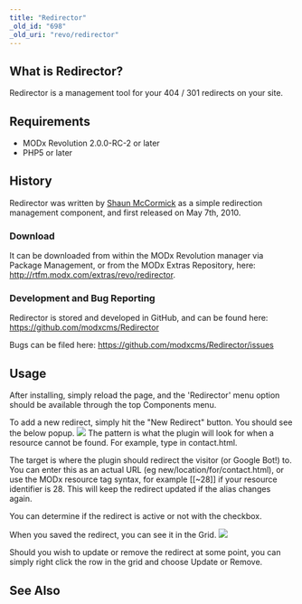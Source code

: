 ```yaml
---
title: "Redirector"
_old_id: "698"
_old_uri: "revo/redirector"
---
```


## What is Redirector?

Redirector is a management tool for your 404 / 301 redirects on your site.

## Requirements

- MODx Revolution 2.0.0-RC-2 or later
- PHP5 or later

## History

Redirector was written by [Shaun McCormick](/display/~splittingred) as a simple redirection management component, and first released on May 7th, 2010.

### Download

It can be downloaded from within the MODx Revolution manager via Package Management, or from the MODx Extras Repository, here: <http://rtfm.modx.com/extras/revo/redirector>.

### Development and Bug Reporting

Redirector is stored and developed in GitHub, and can be found here: <https://github.com/modxcms/Redirector>

Bugs can be filed here: <https://github.com/modxcms/Redirector/issues>

## Usage

After installing, simply reload the page, and the 'Redirector' menu option should be available through the top Components menu.

To add a new redirect, simply hit the "New Redirect" button. You should see the below popup. ![](/download/attachments/18677881/redir-new.png?version=1&modificationDate=1293980137000)
 The pattern is what the plugin will look for when a resource cannot be found. For example, type in contact.html.

The target is where the plugin should redirect the visitor (or Google Bot!) to. You can enter this as an actual URL (eg new/location/for/contact.html), or use the MODx resource tag syntax, for example \[\[~28\]\] if your resource identifier is 28. This will keep the redirect updated if the alias changes again.

You can determine if the redirect is active or not with the checkbox.

When you saved the redirect, you can see it in the Grid.
![](/download/attachments/18677881/redir-overview.png?version=1&modificationDate=1293980281000)

Should you wish to update or remove the redirect at some point, you can simply right click the row in the grid and choose Update or Remove.

## See Also
